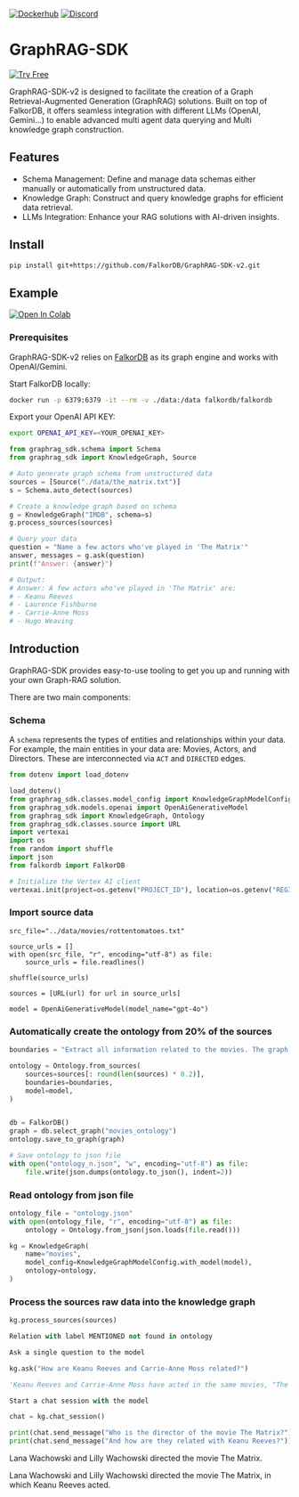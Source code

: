 [![Dockerhub](https://img.shields.io/docker/pulls/falkordb/falkordb?label=Docker)](https://hub.docker.com/r/falkordb/falkordb/)
[![Discord](https://img.shields.io/discord/1146782921294884966?style=flat-square)](https://discord.gg/6M4QwDXn2w)

# GraphRAG-SDK
[![Try Free](https://img.shields.io/badge/Try%20Free-FalkorDB%20Cloud-FF8101?labelColor=FDE900&style=for-the-badge&link=https://app.falkordb.cloud)](https://app.falkordb.cloud)

GraphRAG-SDK-v2 is designed to facilitate the creation of a Graph Retrieval-Augmented Generation (GraphRAG) solutions. Built on top of FalkorDB, it offers seamless integration with different LLMs (OpenAI, Gemini...) to enable advanced multi agent data querying and Multi knowledge graph construction.

## Features

* Schema Management: Define and manage data schemas either manually or automatically from unstructured data.
* Knowledge Graph: Construct and query knowledge graphs for efficient data retrieval.
* LLMs Integration: Enhance your RAG solutions with AI-driven insights.

## Install

```sh
pip install git+https://github.com/FalkorDB/GraphRAG-SDK-v2.git
```

## Example

[![Open In Colab](https://colab.research.google.com/assets/colab-badge.svg)](https://colab.research.google.com/github/FalkorDB/GraphRAG-SDK-v2/blob/master/examples/movies/demo-movies.ipynb)


### Prerequisites
GraphRAG-SDK-v2 relies on [FalkorDB](http://falkordb.com) as its graph engine and works with OpenAI/Gemini.

Start FalkorDB locally:

```sh
docker run -p 6379:6379 -it --rm -v ./data:/data falkordb/falkordb
```

Export your OpenAI API KEY:

```sh
export OPENAI_API_KEY=<YOUR_OPENAI_KEY>
```

```python
from graphrag_sdk.schema import Schema
from graphrag_sdk import KnowledgeGraph, Source

# Auto generate graph schema from unstructured data
sources = [Source("./data/the_matrix.txt")]
s = Schema.auto_detect(sources)

# Create a knowledge graph based on schema
g = KnowledgeGraph("IMDB", schema=s)
g.process_sources(sources)

# Query your data
question = "Name a few actors who've played in 'The Matrix'"
answer, messages = g.ask(question)
print(f"Answer: {answer}")

# Output:
# Answer: A few actors who've played in 'The Matrix' are:
# - Keanu Reeves
# - Laurence Fishburne
# - Carrie-Anne Moss
# - Hugo Weaving
```

## Introduction

GraphRAG-SDK provides easy-to-use tooling to get you up and running with your own
Graph-RAG solution.

There are two main components:

### Schema

A `schema` represents the types of entities and relationships within your data.
For example, the main entities in your data are:  Movies, Actors, and Directors.
These are interconnected via `ACT` and `DIRECTED` edges.


```python
from dotenv import load_dotenv

load_dotenv()
from graphrag_sdk.classes.model_config import KnowledgeGraphModelConfig
from graphrag_sdk.models.openai import OpenAiGenerativeModel
from graphrag_sdk import KnowledgeGraph, Ontology
from graphrag_sdk.classes.source import URL
import vertexai
import os
from random import shuffle
import json
from falkordb import FalkorDB

# Initialize the Vertex AI client
vertexai.init(project=os.getenv("PROJECT_ID"), location=os.getenv("REGION"))
```

### Import source data

```
src_file="../data/movies/rottentomatoes.txt"

source_urls = []
with open(src_file, "r", encoding="utf-8") as file:
    source_urls = file.readlines()

shuffle(source_urls)

sources = [URL(url) for url in source_urls]

model = OpenAiGenerativeModel(model_name="gpt-4o")
```

### Automatically create the ontology from 20% of the sources

```python
boundaries = "Extract all information related to the movies. The graph does not need to contain data about the plot of the movie, but everything else related to it."

ontology = Ontology.from_sources(
    sources=sources[: round(len(sources) * 0.2)],
    boundaries=boundaries,
    model=model,
)


db = FalkorDB()
graph = db.select_graph("movies_ontology")
ontology.save_to_graph(graph)

# Save ontology to json file
with open("ontology_n.json", "w", encoding="utf-8") as file:
    file.write(json.dumps(ontology.to_json(), indent=2))
```

### Read ontology from json file

```python
ontology_file = "ontology.json"
with open(ontology_file, "r", encoding="utf-8") as file:
    ontology = Ontology.from_json(json.loads(file.read()))

kg = KnowledgeGraph(
    name="movies",
    model_config=KnowledgeGraphModelConfig.with_model(model),
    ontology=ontology,
)
```

### Process the sources raw data into the knowledge graph

```python
kg.process_sources(sources)

Relation with label MENTIONED not found in ontology

Ask a single question to the model

kg.ask("How are Keanu Reeves and Carrie-Anne Moss related?")

'Keanu Reeves and Carrie-Anne Moss have acted in the same movies, "The Matrix" and "The Matrix Reloaded." \n'

Start a chat session with the model

chat = kg.chat_session()

print(chat.send_message("Who is the director of the movie The Matrix?"))
print(chat.send_message("And how are they related with Keanu Reeves?"))
```

Lana Wachowski and Lilly Wachowski directed the movie The Matrix. 

Lana Wachowski and Lilly Wachowski directed the movie The Matrix, in which Keanu Reeves acted. 


